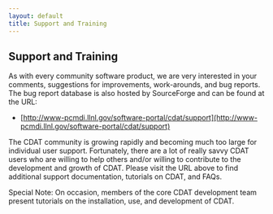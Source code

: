 ```yaml
---
layout: default
title: Support and Training
---
```


##  Support and Training
As with every community software product, we are very interested in your
comments, suggestions for improvements, work-arounds, and bug reports. The bug
report database is also hosted by SourceForge and can be found at the URL:

* [http://www-pcmdi.llnl.gov/software-portal/cdat/support](http://www-pcmdi.llnl.gov/software-portal/cdat/support)

The CDAT community is growing rapidly and becoming much too large for
individual user support. Fortunately, there are a lot of really savvy CDAT
users who are willing to help others and/or willing to contribute to the
development and growth of CDAT. Please visit the URL above to find additional
support documentation, tutorials on CDAT, and FAQs.

Special Note:  On occasion, members of the core CDAT development team present tutorials on the installation, use, and development of CDAT. 
